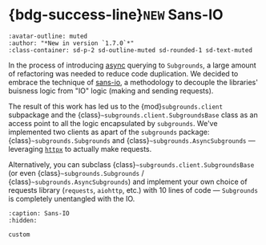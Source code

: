 # {bdg-success-line}`NEW` Sans-IO

```{article-info}
:avatar-outline: muted
:author: "*New in version `1.7.0`*"
:class-container: sd-p-2 sd-outline-muted sd-rounded-1 sd-text-muted
```

In the process of introducing [async](/subgrounds/getting_started/async) querying to `Subgrounds`, a large amount of refactoring was needed to reduce code duplication. We decided to embrace the technique of [sans-io](https://sans-io.readthedocs.io/), a methodology to decouple the libraries' buisness logic from "IO" logic (making and sending requests).

The result of this work has led us to the {mod}`subgrounds.client` subpackage and the {class}`~subgrounds.client.SubgroundsBase` class as an access point to all the logic encapsulated by `subgrounds`. We've implemented two clients as apart of the `subgrounds` package: {class}`~subgrounds.Subgrounds` and {class}`~subgrounds.AsyncSubgrounds` — leveraging [`httpx`](https://www.python-httpx.org/) to actually make requests.

Alternatively, you can subclass {class}`~subgrounds.client.SubgroundsBase` (or even {class}`~subgrounds.Subgrounds` / {class}`~subgrounds.AsyncSubgrounds`) and implement your own choice of requests library (`requests`, `aiohttp`, etc.) with 10 lines of code — `Subgrounds` is completely unentangled with the IO.

```{toctree}
:caption: Sans-IO
:hidden:

custom
```
